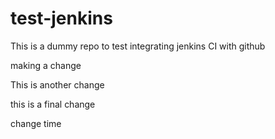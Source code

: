 # test-jenkins

This is a dummy repo to test integrating jenkins CI with github

making a change

This is another change

this is a final change

change time 


